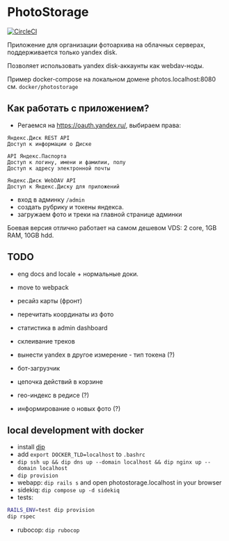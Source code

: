 # PhotoStorage

[![CircleCI](https://circleci.com/gh/yamax2/photo_storage.svg?style=svg)](https://circleci.com/gh/yamax2/photo_storage)

Приложение для организации фотоархива на облачных серверах, поддерживается только yandex disk.

Позволяет использовать yandex disk-аккаунты как webdav-ноды.

Пример docker-compose на локальном домене photos.localhost:8080 см. `docker/photostorage`

## Как работать с приложением?

* Регаемся на https://oauth.yandex.ru/, выбираем права:
```
Яндекс.Диск REST API
Доступ к информации о Диске

API Яндекс.Паспорта
Доступ к логину, имени и фамилии, полу
Доступ к адресу электронной почты

Яндекс.Диск WebDAV API
Доступ к Яндекс.Диску для приложений
```
* вход в админку `/admin`
* создать рубрику и токены яндекса.
* загружаем фото и треки на главной странице админки

Боевая версия отлично работает на самом дешевом VDS: 2 core, 1GB RAM, 10GB hdd.

## TODO

* eng docs and locale + нормальные доки.
* move to webpack
* ресайз карты (фронт)
* перечитать координаты из фото
* статистика в admin dashboard

* склеивание треков
* вынести yandex в другое измерение - тип токена (?)
* бот-загрузчик
* цепочка действий в корзине

* гео-индекс в редисе (?)
* информирование о новых фото (?)

## local development with docker

* install [dip](https://github.com/bibendi/dip)
* add `export DOCKER_TLD=localhost` to `.bashrc`
* `dip ssh up && dip dns up --domain localhost && dip nginx up --domain localhost`
* `dip provision`
* webapp: `dip rails s` and open photostorage.localhost in your browser
* sidekiq: `dip compose up -d sidekiq`
* tests:
```bash
RAILS_ENV=test dip provision
dip rspec
```
* rubocop: `dip rubocop`
